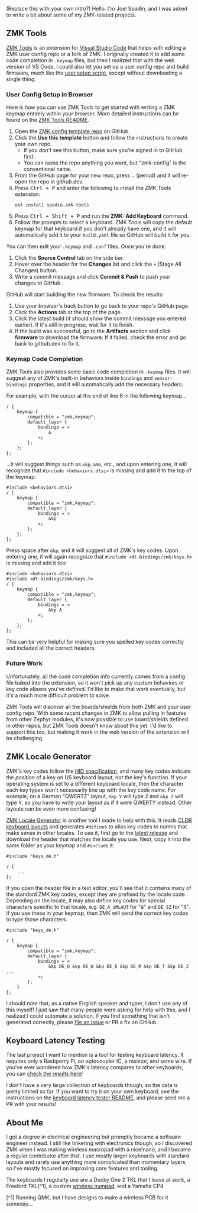 (Replace this with your own intro?) Hello. I'm Joel Spadin, and I was asked to write a bit about some of my ZMK-related projects.

## ZMK Tools

[ZMK Tools](https://github.com/joelspadin/zmk-tools) is an extension for [Visual Studio Code](https://code.visualstudio.com) that helps with editing a ZMK user config repo or a fork of ZMK. I originally created it to add some code completion in `.keymap` files, but then I realized that with the web version of VS Code, I could also let you set up a user config repo and build firmware, much like the [user setup script](/docs/user-setup#user-config-setup-script), except without downloading a single thing.

### User Config Setup in Browser

Here is how you can use ZMK Tools to get started with writing a ZMK keymap entirely within your browser. More detailed instructions can be found on the [ZMK Tools README](https://github.com/joelspadin/zmk-tools/blob/main/README.md).

1. Open the [ZMK config template repo](https://github.com/zmkfirmware/unified-zmk-config-template) on GitHub.
2. Click the **Use this template** button and follow the instructions to create your own repo.
   - If you don't see this button, make sure you're signed in to GitHub first.
   - You can name the repo anything you want, but "zmk-config" is the conventional name.
3. From the GitHub page for your new repo, press <kbd>.</kbd> (period) and it will re-open the repo in github.dev.
4. Press <kbd>Ctrl + P</kbd> and enter the following to install the ZMK Tools extension:
   ```
   ext install spadin.zmk-tools
   ```
5. Press <kbd>Ctrl + Shift + P</kbd> and run the **ZMK: Add Keyboard** command.
6. Follow the prompts to select a keyboard. ZMK Tools will copy the default keymap for that keyboard if you don't already have one, and it will automatically add it to your `build.yaml` file so GitHub will build it for you.

You can then edit your `.keymap` and `.conf` files. Once you're done:

1. Click the **Source Control** tab on the side bar.
2. Hover over the header for the **Changes** list and click the `+` (Stage All Changes) button.
3. Write a commit message and click **Commit & Push** to push your changes to GitHub.

GitHub will start building the new firmware. To check the results:

1. Use your browser's back button to go back to your repo's GitHub page.
2. Click the **Actions** tab at the top of the page.
3. Click the latest build (it should show the commit message you entered earlier). If it's still in progress, wait for it to finish.
4. If the build was successful, go to the **Artifacts** section and click **firmware** to download the firmware. If it failed, check the error and go back to github.dev to fix it.

### Keymap Code Completion

ZMK Tools also provides some basic code completion in `.keymap` files. It will suggest any of ZMK's built-in behaviors inside `bindings` and `sensor-bindings` properties, and it will automatically add the necessary headers.

For example, with the cursor at the end of line 6 in the following keymap...

```dts {6} showLineNumbers
/ {
    keymap {
        compatible = "zmk,keymap";
        default_layer {
            bindings = <
                &
            >;
        };
    };
};
```

...it will suggest things such as `&kp`, `&mo`, etc., and upon entering one, it will recognize that `#include <behaviors.dtsi>` is missing and add it to the top of the keymap:

```dts {1} showLineNumbers
#include <behaviors.dtsi>
/ {
    keymap {
        compatible = "zmk,keymap";
        default_layer {
            bindings = <
                &kp
            >;
        };
    };
};
```

Press space after `&kp`, and it will suggest all of ZMK's key codes. Upon entering one, it will again recognize that `#include <dt-bindings/zmk/keys.h>` is missing and add it too:

```dts {2} showLineNumbers
#include <behaviors.dtsi>
#include <dt-bindings/zmk/keys.h>
/ {
    keymap {
        compatible = "zmk,keymap";
        default_layer {
            bindings = <
                &kp A
            >;
        };
    };
};
```

This can be very helpful for making sure you spelled key codes correctly and included all the correct headers.

### Future Work

Unfortunately, all the code completion info currently comes from a config file baked into the extension, so it won't pick up any custom behaviors or key code aliases you've defined. I'd like to make that work eventually, but it's a much more difficult problem to solve.

ZMK Tools will discover all the boards/shields from both ZMK and your user config repo. With some recent changes in ZMK to allow pulling in features from other Zephyr modules, it's now possible to use board/shields defined in other repos, but ZMK Tools doesn't know about this yet. I'd like to support this too, but making it work in the web version of the extension will be challenging.

## ZMK Locale Generator

ZMK's key codes follow the [HID specification](https://www.usb.org/hid), and many key codes indicate the _position_ of a key on US keyboard layout, not the key's function. If your operating system is set to a different keyboard locale, then the character each key types won't necessarily line up with the key code name. For example, on a German "QWERTZ" layout, `&kp Y` will type <kbd>Z</kbd> and `&kp Z` will type <kbd>Y</kbd>, so you have to write your layout as if it were QWERTY instead. Other layouts can be even more confusing!

[ZMK Locale Generator](https://github.com/joelspadin/zmk-locale-generator) is another tool I made to help with this. It reads [CLDR keyboard layouts](https://cldr.unicode.org/index/charts/keyboards) and generates `#define`s to alias key codes to names that make sense in other locales. To use it, first go to the [latest release](https://github.com/joelspadin/zmk-locale-generator/releases/latest) and download the header that matches the locale you use. Next, copy it into the same folder as your keymap and `#include` it:

```dts
#include "keys_de.h"

/ {
    ...
};
```

If you open the header file in a text editor, you'll see that it contains many of the standard ZMK key codes, except they are prefixed by the locale code. Depending on the locale, it may also define key codes for special characters specific to that locale, e.g. `DE_A_UMLAUT` for "ä" and `DE_SZ` for "ß". If you use these in your keymap, then ZMK will send the correct key codes to type those characters.

```dts
#include "keys_de.h"

/ {
    keymap {
        compatible = "zmk,keymap";
        default_layer {
            bindings = <
                &kp DE_Q &kp DE_W &kp DE_E &kp DE_R &kp DE_T &kp DE_Z ...
            >;
        };
    }
};
```

I should note that, as a native English speaker and typer, I don't use any of this myself! I just saw that many people were asking for help with this, and I realized I could automate a solution. If you find something that isn't generated correctly, please [file an issue](https://github.com/joelspadin/zmk-locale-generator/issues) or PR a fix on GitHub.

## Keyboard Latency Testing

The last project I want to mention is a tool for testing keyboard latency. It requires only a Rasbperry Pi, an optocoupler IC, a resistor, and some wire. If you've ever wondered how ZMK's latency compares to other keyboards, you can [check the results here](https://github.com/joelspadin/keyboard-latency-tester/blob/main/results/chart.ipynb)!

I don't have a very large collection of keyboards though, so the data is pretty limited so far. If you want to try it on your own keyboard, see the instructions on the [keyboard latency tester README](https://github.com/joelspadin/keyboard-latency-tester), and please send me a PR with your results!

## About Me

I got a degree in electrical engineering but promptly became a software engineer instead. I still like tinkering with electronics though, so I discovered ZMK when I was making wireless macropad with a nice!nano, and I became a regular contributor after that. I use mostly larger keyboards with standard layouts and rarely use anything more complicated than momentary layers, so I've mostly focused on improving core features and tooling.

The keyboards I regularly use are a Ducky One 2 TKL that I leave at work, a Freebird TKL[^1], a custom [wireless numpad](https://github.com/joelspadin/NumBLE), and a Yamaha CP4.

[^1] Running QMK, but I have designs to make a wireless PCB for it someday...
